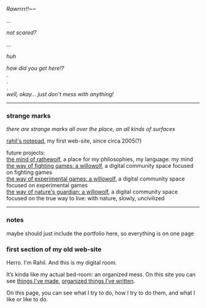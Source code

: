 *Rawrrrr!!~~*

...

*not scared?*

...

*huh*

*how did you get here!?*  
.  
.  
.  
*well, okay... just don't mess with anything!*
- - -


### strange marks
*there are strange marks all over the place, on all kinds of surfaces* 

[rahil's notepad](https://rahilpatel.com), my first web-site, since circa 2005(?)  

future projects:  
[the mind of rathewolf](https://mind.rathewolf.com), a place for my philosophies, my language: my mind  
[the way of fighting games: a willowolf](https://fga.willowolf.com), a digital community space focused on fighting games  
[the way of experimental games: a willowolf](https://ega.willowolf.com), a digital community space focused on experimental games  
[the way of nature's guardian: a willowolf](https://nga.willowolf.com), a digital community space focused on the true way to live: with nature, slowly, uncivilized  
- - -

### notes
maybe should just include the portfolio here, so everything is on one page


### first section of my old web-site
Herro. I'm Rahil. And this is my digital room.

It&#8217;s kinda like my actual bed-room: an organized mess. On this site you can see [things I&#8217;ve made](http://www.rahilpatel.com/blog/portfolio), [organized things I&#8217;ve written](http://www.rahilpatel.com/blog/valuable-things-ive-written).

On this page, you can see what I try to do, how I try to do them, and what I like or like to do.
